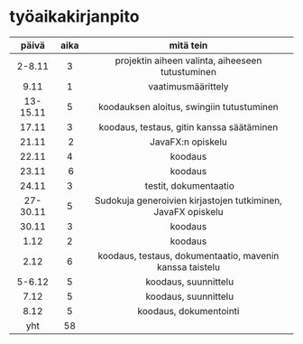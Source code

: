 # työaikakirjanpito

| päivä | aika | mitä tein  |
| :---:|:----:| :-----:|
| 2-8.11 | 3 | projektin aiheen valinta, aiheeseen tutustuminen |
| 9.11   | 1 | vaatimusmäärittely |
|13-15.11| 5 | koodauksen aloitus, swingiin tutustuminen |
|17.11   | 3 | koodaus, testaus, gitin kanssa säätäminen |
|21.11   | 2 | JavaFX:n opiskelu
|22.11   | 4 | koodaus |
|23.11   | 6 | koodaus |
|24.11   | 3 | testit, dokumentaatio |
|27-30.11| 5 | Sudokuja generoivien kirjastojen tutkiminen, JavaFX opiskelu |
|30.11   | 3 | koodaus |
|1.12    | 2 | koodaus |
|2.12    | 6 | koodaus, testaus, dokumentaatio, mavenin kanssa taistelu |
|5-6.12  | 5 | koodaus, suunnittelu |
|7.12    | 5 | koodaus, suunnittelu |
|8.12    | 5 | koodaus, dokumentointi |
| yht    |58  | |
